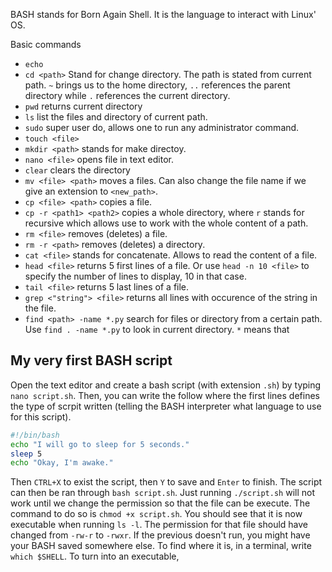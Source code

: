 BASH stands for Born Again Shell. It is the language to interact with Linux' OS.

Basic commands
* `echo`
* `cd <path>` Stand for change directory. The path is stated from current path. `~` brings us to the home directory, `..` references the parent directory while `.` references the current directory.
* `pwd` returns current directory
* `ls` list the files and directory of current path.
* `sudo` super user do, allows one to run any administrator command.
* `touch <file>`
* `mkdir <path>` stands for make directoy.
* `nano <file>` opens file in text editor.
* `clear` clears the directory
* `mv <file> <path>` moves a files. Can also change the file name if we give an extension to `<new_path>`.
* `cp <file> <path>` copies a file.
* `cp -r <path1> <path2>` copies a whole directory, where `r` stands for recursive which allows use to work with the whole content of a path.
* `rm <file>` removes (deletes) a file.
* `rm -r <path>` removes (deletes) a directory.
* `cat <file>` stands for concatenate. Allows to read the content of a file.
* `head <file>` returns 5 first lines of a file. Or use `head -n 10 <file>` to specify the number of lines to display, 10 in that case.
* `tail <file>` returns 5 last lines of a file.
* `grep <"string"> <file>` returns all lines with occurence of the string in the file.
* `find <path> -name *.py` search for files or directory from a certain path. Use `find . -name *.py` to look in current directory. `*` means that  


## My very first BASH script
Open the text editor and create a bash script (with extension `.sh`) by typing `nano script.sh`. Then, you can write the follow where the first lines defines the type of scrpit written (telling the BASH interpreter what language to use for this script).
```BASH
#!/bin/bash
echo "I will go to sleep for 5 seconds."
sleep 5
echo "Okay, I'm awake."
```
Then `CTRL+X` to exist the script, then `Y` to save and `Enter` to finish. The script can then be ran through `bash script.sh`. Just running `./script.sh` will not work until we change the permission so that the file can be execute. The command to do so is `chmod +x script.sh`. You should see that it is now executable when running `ls -l`. The permission for that file should have changed from `-rw-r` to `-rwxr`. If the previous doesn't run, you might have your BASH saved somewhere else. To find where it is, in a terminal, write `which $SHELL`.
To turn into an executable,
